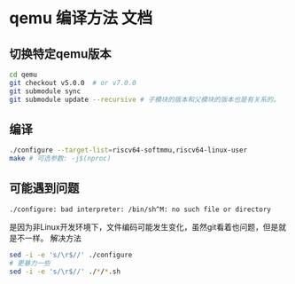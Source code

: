 # qemu 编译方法 文档

## 切换特定qemu版本

```bash
cd qemu
git checkout v5.0.0  # or v7.0.0
git submodule sync
git submodule update --recursive # 子模块的版本和父模块的版本也是有关系的。
```

## 编译

```bash
./configure --target-list=riscv64-softmmu,riscv64-linux-user
make # 可选参数: -j$(nproc)
```

## 可能遇到问题
```error
./configure: bad interpreter: /bin/sh^M: no such file or directory
```
是因为非Linux开发环境下，文件编码可能发生变化，虽然git看着也问题，但是就是不一样。
解决方法
```bash
sed -i -e 's/\r$//' ./configure
# 更暴力一些
sed -i -e 's/\r$//' ./*/*.sh
```
